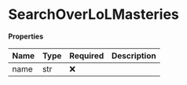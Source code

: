# SearchOverLoLMasteries

**Properties**

| Name | Type | Required | Description |
| :--- | :--- | :------- | :---------- |
| name | str  | ❌       |             |

<!-- This file was generated by liblab | https://liblab.com/ -->
